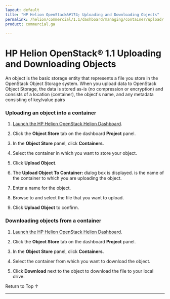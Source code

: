 ```yaml
---
layout: default
title: "HP Helion OpenStack&#174; Uploading and Downloading Objects"
permalink: /helion/commercial/1.1/dashboard/managing/container/upload/
product: commercial.ga

---
```

<!--PUBLISHED-->

<script>

function PageRefresh {
onLoad="window.refresh"
}

PageRefresh();

</script>

<!--
<p style="font-size: small;"> <a href="/helion/commercial/1.1/ga1/install/">&#9664; PREV</a> | <a href="/helion/commercial/1.1/ga1/install-overview/">&#9650; UP</a> | <a href="/helion/commercial/1.1/ga1/">NEXT &#9654;</a></p> 
-->

# HP Helion OpenStack&#174; 1.1 Uploading and Downloading Objects

An object is the basic storage entity that represents a file you store in the OpenStack Object Storage system. When you upload data to OpenStack Object Storage, the data is stored as-is (no compression or encryption) and consists of a location (container), the object's name, and any metadata consisting of key/value pairs

### Uploading an object into a container ###

1. [Launch the HP Helion OpenStack Helion Dashboard](/helion/openstack/1.1/dashboard/login/).

2. Click the **Object Store** tab on the dashboard **Project** panel.

3. In the **Object Store** panel, click **Containers**.

4. Select the container in which you want to store your object.

5. Click **Upload Object**.

6. The **Upload Object To Container: <name>** dialog box is displayed. <name> is the name of the container to which you are uploading the object.
7. Enter a name for the object.

8. Browse to and select the file that you want to upload.

9. Click **Upload Object** to confirm.

### Downloading objects from a container ###

1. [Launch the HP Helion OpenStack Helion Dashboard](/helion/openstack/1.1/dashboard/login/).

2. Click the **Object Store** tab on the dashboard **Project** panel.

3. In the **Object Store** panel, click **Containers**.

4. Select the container from which you want to download the object.

5. Click **Download** next to the object to download the file to your local drive.  

<a href="#top" style="padding:14px 0px 14px 0px; text-decoration: none;"> Return to Top &#8593; </a>


----
